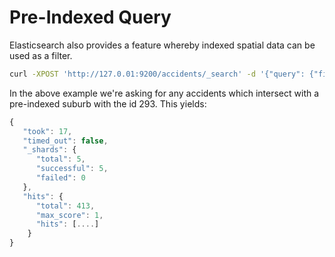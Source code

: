 # Pre-Indexed Query

Elasticsearch also provides a feature whereby indexed spatial data can be used as a filter.

```bash
curl -XPOST 'http://127.0.01:9200/accidents/_search' -d '{"query": {"filtered": {"query": {"match_all": {} }, "filter": {"geo_shape": {"geometry": {"indexed_shape": {"id": "293", "type": "suburb", "index": "suburbs", "path": "geometry"} } } } } } }' | python -m json.tool
```
In the above example we're asking for any accidents which intersect with a pre-indexed   suburb with the id 293. This yields:

```javascript
{
   "took": 17,
   "timed_out": false,
   "_shards": {
      "total": 5,
      "successful": 5,
      "failed": 0
   },
   "hits": {
      "total": 413,
      "max_score": 1,
      "hits": [....]
    }
}
```

